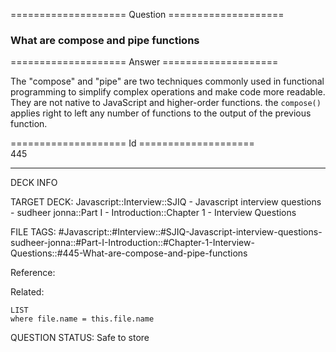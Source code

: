 ==================== Question ====================  

### What are compose and pipe functions  

==================== Answer ====================  

The "compose" and "pipe" are two techniques commonly used in functional
programming to simplify complex operations and make code more readable. They are
not native to JavaScript and higher-order functions. the `compose()` applies
right to left any number of functions to the output of the previous function.

==================== Id ====================  
445
<!--ID: 1707879854958-->

---

DECK INFO

TARGET DECK: Javascript::Interview::SJIQ - Javascript interview questions - sudheer jonna::Part I - Introduction::Chapter 1 - Interview Questions

FILE TAGS: #Javascript::#Interview::#SJIQ-Javascript-interview-questions-sudheer-jonna::#Part-I-Introduction::#Chapter-1-Interview-Questions::#445-What-are-compose-and-pipe-functions

Reference:

Related:

```dataview
LIST
where file.name = this.file.name
```
QUESTION STATUS: Safe to store
